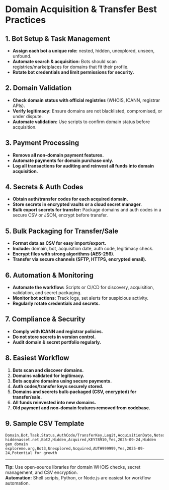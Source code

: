 # Domain Acquisition & Transfer Best Practices

## 1. Bot Setup & Task Management
- **Assign each bot a unique role:** nested, hidden, unexplored, unseen, unfound.
- **Automate search & acquisition:** Bots should scan registries/marketplaces for domains that fit their profile.
- **Rotate bot credentials and limit permissions for security.**

## 2. Domain Validation
- **Check domain status with official registries** (WHOIS, ICANN, registrar APIs).
- **Verify legitimacy:** Ensure domains are not blacklisted, compromised, or under dispute.
- **Automate validation:** Use scripts to confirm domain status before acquisition.

## 3. Payment Processing
- **Remove all non-domain payment features.**
- **Automate payments for domain purchase only.**
- **Log all transactions for auditing and reinvest all funds into domain acquisition.**

## 4. Secrets & Auth Codes
- **Obtain auth/transfer codes for each acquired domain.**
- **Store secrets in encrypted vaults or a cloud secret manager.**
- **Bulk export secrets for transfer:** Package domains and auth codes in a secure CSV or JSON, encrypt before transfer.

## 5. Bulk Packaging for Transfer/Sale
- **Format data as CSV for easy import/export.**
- **Include:** domain, bot, acquisition date, auth code, legitimacy check.
- **Encrypt files with strong algorithms (AES-256).**
- **Transfer via secure channels (SFTP, HTTPS, encrypted email).**

## 6. Automation & Monitoring
- **Automate the workflow:** Scripts or CI/CD for discovery, acquisition, validation, and secret packaging.
- **Monitor bot actions:** Track logs, set alerts for suspicious activity.
- **Regularly rotate credentials and secrets.**

## 7. Compliance & Security
- **Comply with ICANN and registrar policies.**
- **Do not store secrets in version control.**
- **Audit domain & secret portfolio regularly.**

## 8. Easiest Workflow
1. **Bots scan and discover domains.**
2. **Domains validated for legitimacy.**
3. **Bots acquire domains using secure payments.**
4. **Auth codes/transfer keys securely stored.**
5. **Domains and secrets bulk-packaged (CSV, encrypted) for transfer/sale.**
6. **All funds reinvested into new domains.**
7. **Old payment and non-domain features removed from codebase.**

## 9. Sample CSV Template
```csv
Domain,Bot,Task,Status,AuthCode/TransferKey,Legit,AcquisitionDate,Notes
hiddenasset.net,Bot2,Hidden,Acquired,KEY78910,Yes,2025-09-24,Hidden gem domain
exploreme.org,Bot3,Unexplored,Acquired,AUTH999999,Yes,2025-09-24,Potential for growth
```

---

**Tip:** Use open-source libraries for domain WHOIS checks, secret management, and CSV encryption.  
**Automation:** Shell scripts, Python, or Node.js are easiest for workflow automation.

